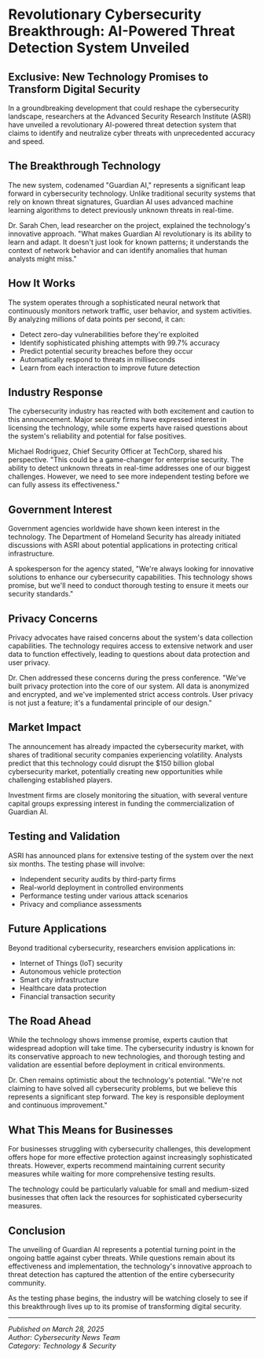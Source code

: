 # Revolutionary Cybersecurity Breakthrough: AI-Powered Threat Detection System Unveiled

## Exclusive: New Technology Promises to Transform Digital Security

In a groundbreaking development that could reshape the cybersecurity landscape, researchers at the Advanced Security Research Institute (ASRI) have unveiled a revolutionary AI-powered threat detection system that claims to identify and neutralize cyber threats with unprecedented accuracy and speed.

## The Breakthrough Technology

The new system, codenamed "Guardian AI," represents a significant leap forward in cybersecurity technology. Unlike traditional security systems that rely on known threat signatures, Guardian AI uses advanced machine learning algorithms to detect previously unknown threats in real-time.

Dr. Sarah Chen, lead researcher on the project, explained the technology's innovative approach. "What makes Guardian AI revolutionary is its ability to learn and adapt. It doesn't just look for known patterns; it understands the context of network behavior and can identify anomalies that human analysts might miss."

## How It Works

The system operates through a sophisticated neural network that continuously monitors network traffic, user behavior, and system activities. By analyzing millions of data points per second, it can:

- Detect zero-day vulnerabilities before they're exploited
- Identify sophisticated phishing attempts with 99.7% accuracy
- Predict potential security breaches before they occur
- Automatically respond to threats in milliseconds
- Learn from each interaction to improve future detection

## Industry Response

The cybersecurity industry has reacted with both excitement and caution to this announcement. Major security firms have expressed interest in licensing the technology, while some experts have raised questions about the system's reliability and potential for false positives.

Michael Rodriguez, Chief Security Officer at TechCorp, shared his perspective. "This could be a game-changer for enterprise security. The ability to detect unknown threats in real-time addresses one of our biggest challenges. However, we need to see more independent testing before we can fully assess its effectiveness."

## Government Interest

Government agencies worldwide have shown keen interest in the technology. The Department of Homeland Security has already initiated discussions with ASRI about potential applications in protecting critical infrastructure.

A spokesperson for the agency stated, "We're always looking for innovative solutions to enhance our cybersecurity capabilities. This technology shows promise, but we'll need to conduct thorough testing to ensure it meets our security standards."

## Privacy Concerns

Privacy advocates have raised concerns about the system's data collection capabilities. The technology requires access to extensive network and user data to function effectively, leading to questions about data protection and user privacy.

Dr. Chen addressed these concerns during the press conference. "We've built privacy protection into the core of our system. All data is anonymized and encrypted, and we've implemented strict access controls. User privacy is not just a feature; it's a fundamental principle of our design."

## Market Impact

The announcement has already impacted the cybersecurity market, with shares of traditional security companies experiencing volatility. Analysts predict that this technology could disrupt the $150 billion global cybersecurity market, potentially creating new opportunities while challenging established players.

Investment firms are closely monitoring the situation, with several venture capital groups expressing interest in funding the commercialization of Guardian AI.

## Testing and Validation

ASRI has announced plans for extensive testing of the system over the next six months. The testing phase will involve:

- Independent security audits by third-party firms
- Real-world deployment in controlled environments
- Performance testing under various attack scenarios
- Privacy and compliance assessments

## Future Applications

Beyond traditional cybersecurity, researchers envision applications in:

- Internet of Things (IoT) security
- Autonomous vehicle protection
- Smart city infrastructure
- Healthcare data protection
- Financial transaction security

## The Road Ahead

While the technology shows immense promise, experts caution that widespread adoption will take time. The cybersecurity industry is known for its conservative approach to new technologies, and thorough testing and validation are essential before deployment in critical environments.

Dr. Chen remains optimistic about the technology's potential. "We're not claiming to have solved all cybersecurity problems, but we believe this represents a significant step forward. The key is responsible deployment and continuous improvement."

## What This Means for Businesses

For businesses struggling with cybersecurity challenges, this development offers hope for more effective protection against increasingly sophisticated threats. However, experts recommend maintaining current security measures while waiting for more comprehensive testing results.

The technology could be particularly valuable for small and medium-sized businesses that often lack the resources for sophisticated cybersecurity measures.

## Conclusion

The unveiling of Guardian AI represents a potential turning point in the ongoing battle against cyber threats. While questions remain about its effectiveness and implementation, the technology's innovative approach to threat detection has captured the attention of the entire cybersecurity community.

As the testing phase begins, the industry will be watching closely to see if this breakthrough lives up to its promise of transforming digital security.

---

_Published on March 28, 2025_  
_Author: Cybersecurity News Team_  
_Category: Technology & Security_
